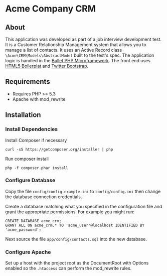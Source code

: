Acme Company CRM
===================================

## About

This application was developed as part of a job interview development test. It is a Customer Relationship Management system that allows you to manage a list of contacts. It uses an Active Record class `\Acme\CRM\Models\AbstractModel` built to the test's spec. The application logic is handled in the [Bullet PHP Microframework](http://bulletphp.com). The front end uses [HTML5 Boilerplat](http://html5boilerplate.com/) and [Twitter Bootstrap](http://getbootstrap.com/2.3.2/).

## Requirements

* Requires PHP >= 5.3
* Apache with mod_rewrite

## Installation

### Install Dependencies

Install Composer if necessary

    curl -sS https://getcomposer.org/installer | php

Run composer install

    php -f composer.phar install

### Configure Database

Copy the file `config/config.example.ini` to `config/config.ini` then change the database connection credentials.

Create a database matching what you specified in the configuration file and grant the appropriate permissions. For example you might run:

    CREATE DATABASE acme_crm;
    GRANT ALL ON acme_crm.* TO 'acme_user'@localhost IDENTIFIED BY 'acme_password';

Next source the file `app/config/contacts.sql` into the new database.

### Configure Apache

Set up a host with the project root as the DocumentRoot with Options enabled so the `.htaccess` can perform the mod_rewrite rules.
